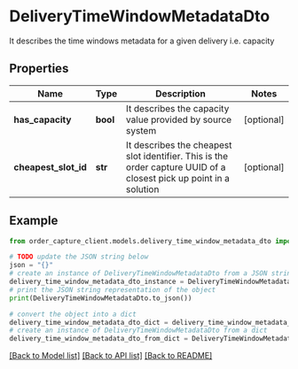 # DeliveryTimeWindowMetadataDto

It describes the time windows metadata for a given delivery i.e. capacity

## Properties

Name | Type | Description | Notes
------------ | ------------- | ------------- | -------------
**has_capacity** | **bool** | It describes the capacity value provided by source system | [optional] 
**cheapest_slot_id** | **str** | It describes the cheapest slot identifier. This is the order capture UUID of a closest pick up point in a solution | [optional] 

## Example

```python
from order_capture_client.models.delivery_time_window_metadata_dto import DeliveryTimeWindowMetadataDto

# TODO update the JSON string below
json = "{}"
# create an instance of DeliveryTimeWindowMetadataDto from a JSON string
delivery_time_window_metadata_dto_instance = DeliveryTimeWindowMetadataDto.from_json(json)
# print the JSON string representation of the object
print(DeliveryTimeWindowMetadataDto.to_json())

# convert the object into a dict
delivery_time_window_metadata_dto_dict = delivery_time_window_metadata_dto_instance.to_dict()
# create an instance of DeliveryTimeWindowMetadataDto from a dict
delivery_time_window_metadata_dto_from_dict = DeliveryTimeWindowMetadataDto.from_dict(delivery_time_window_metadata_dto_dict)
```
[[Back to Model list]](../README.md#documentation-for-models) [[Back to API list]](../README.md#documentation-for-api-endpoints) [[Back to README]](../README.md)


